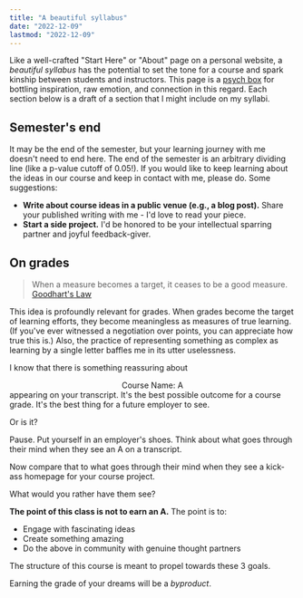 ```yaml
---
title: "A beautiful syllabus"
date: "2022-12-09"
lastmod: "2022-12-09"
---
```


Like a well-crafted "Start Here" or "About" page on a personal website, a *beautiful syllabus* has the potential to set the tone for a course and spark kinship between students and instructors. This page is a [psych box](https://www.pinterest.com/alyssa2365/psych-box-ideas/) for bottling inspiration, raw emotion, and connection in this regard. Each section below is a draft of a section that I might include on my syllabi.

## Semester's end

It may be the end of the semester, but your learning journey with me doesn't need to end here. The end of the semester is an arbitrary dividing line (like a p-value cutoff of 0.05!). If you would like to keep learning about the ideas in our course and keep in contact with me, please do. Some suggestions:

- **Write about course ideas in a public venue (e.g., a blog post).** Share your published writing with me - I'd love to read your piece.
- **Start a side project.** I'd be honored to be your intellectual sparring partner and joyful feedback-giver.

## On grades

> When a measure becomes a target, it ceases to be a good measure.
> [Goodhart's Law](https://en.wikipedia.org/wiki/Goodhart%27s_law)

This idea is profoundly relevant for grades. When grades become the target of learning efforts, they become meaningless as measures of true learning. (If you've ever witnessed a negotiation over points, you can appreciate how true this is.) Also, the practice of representing something as complex as learning by a single letter baffles me in its utter uselessness.

I know that there is something reassuring about
<center>Course Name: A</center>
appearing on your transcript. It's the best possible outcome for a course grade. It's the best thing for a future employer to see.

Or is it?

Pause. Put yourself in an employer's shoes. Think about what goes through their mind when they see an A on a transcript.

Now compare that to what goes through their mind when they see a kick-ass homepage for your course project.

What would you rather have them see?

**The point of this class is not to earn an A.** The point is to:
- Engage with fascinating ideas
- Create something amazing
- Do the above in community with genuine thought partners

The structure of this course is meant to propel towards these 3 goals.

Earning the grade of your dreams will be a *byproduct*.
